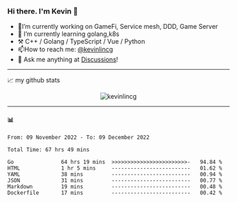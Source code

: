 ### Hi there. I'm Kevin 👋

- 🔭I’m currently working on GameFi, Service mesh, DDD, Game Server
- 🌱 I’m currently learning golang,k8s
-   :hammer_and_pick: C++ / Golang / TypeScript / Vue / Python
- 📫How to reach me: [@kevinlincg](https://twitter.com/kevinlincg) 
-   :thought_balloon: Ask me anything at [Discussions](https://github.com/kevinlincg/kevinlincg/discussions/new)!

---

📈 my github stats

<p align="center"> <img src="https://github-readme-stats-ouuan.vercel.app/api?username=kevinlincg&theme=dark&show_icons=true&count_private=true" alt="kevinlincg" />

---

#### :bar_chart: 

<!--START_SECTION:waka-->

```text
From: 09 November 2022 - To: 09 December 2022

Total Time: 67 hrs 49 mins

Go               64 hrs 19 mins  >>>>>>>>>>>>>>>>>>>>>>>>-   94.84 %
HTML             1 hr 5 mins     -------------------------   01.62 %
YAML             38 mins         -------------------------   00.94 %
JSON             31 mins         -------------------------   00.77 %
Markdown         19 mins         -------------------------   00.48 %
Dockerfile       17 mins         -------------------------   00.42 %
```

<!--END_SECTION:waka-->
